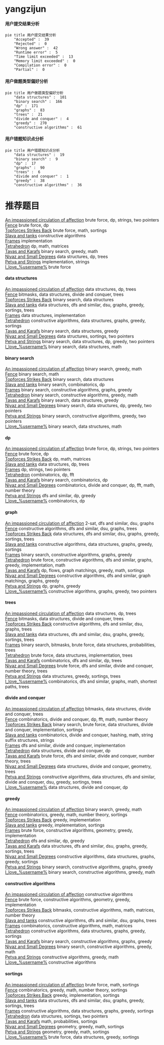 # yangzijun
<!-- tabs:start -->
#### **用户提交结果分析**

```mermaid
pie title 用户提交结果分析
    "Accepted" :  39
    "Rejected" :  0
    "Wrong answer" :  42
    "Runtime error" :  5
    "Time limit exceeded" :  13
    "Memory limit exceeded" :  0
    "Compilation error" :  0
    "Partial" :  0
```
#### **用户做题类型偏好分析**

```mermaid
pie title 用户做题类型偏好分析
    "data structures" :  101
    "binary search" :  166
    "dp" :  171
    "graphs" :  83
    "trees" :  21
    "divide and conquer" :  4
    "greedy" :  270
    "constructive algorithms" :  61
```
#### **用户错题知识点分析**

```mermaid
pie title 用户错题知识点分析
    "data structures" :  19
    "binary search" :  9
    "dp" :  17
    "graphs" :  90
    "trees" :  6
    "divide and conquer" :  1
    "greedy" :  38
    "constructive algorithms" :  36
```
<!-- tabs:end -->
# 推荐题目
[An impassioned circulation of affection](http://codeforces.com/problemset/problem/814/C)		brute force,
                        dp,
                        strings,
                        two pointers		  
[Fence](http://codeforces.com/problemset/problem/363/B)		brute force,
                        dp		  
[Topforces Strikes Back](http://codeforces.com/problemset/problem/1183/F)		brute force,
                        math,
                        sortings		  
[Slava and tanks](http://codeforces.com/problemset/problem/877/C)		constructive algorithms		  
[Frames](http://codeforces.com/problemset/problem/93/A)		implementation		  
[Tetrahedron](http://codeforces.com/problemset/problem/166/E)		dp,
                        math,
                        matrices		  
[Tavas and Karafs](http://codeforces.com/problemset/problem/535/C)		binary search,
                        greedy,
                        math		  
[Niyaz and Small Degrees](http://codeforces.com/problemset/problem/1119/F)		data structures,
                        dp,
                        trees		  
[Petya and Strings](http://codeforces.com/problemset/problem/112/A)		implementation,
                        strings		  
[I_love_\%username\%](http://codeforces.com/problemset/problem/155/A)		brute force		  
<!-- tabs:start -->
#### **data structures**
[An impassioned circulation of affection](http://codeforces.com/problemset/problem/1119/F)		data structures,
                        dp,
                        trees		  
[Fence](http://codeforces.com/problemset/problem/914/E)		bitmasks,
                        data structures,
                        divide and conquer,
                        trees		  
[Topforces Strikes Back](http://codeforces.com/problemset/problem/768/G)		binary search,
                        data structures		  
[Slava and tanks](http://codeforces.com/problemset/problem/1042/F)		data structures,
                        dfs and similar,
                        dsu,
                        graphs,
                        greedy,
                        sortings,
                        trees		  
[Frames](http://codeforces.com/problemset/problem/274/E)		data structures,
                        implementation		  
[Tetrahedron](https://codeforces.com/contest/737/problem/C)		constructive algorithms,
                        data structures,
                        graphs,
                        greedy,
                        sortings		  
[Tavas and Karafs](http://codeforces.com/problemset/problem/1157/E)		binary search,
                        data structures,
                        greedy		  
[Niyaz and Small Degrees](http://codeforces.com/problemset/problem/1237/B)		data structures,
                        sortings,
                        two pointers		  
[Petya and Strings](http://codeforces.com/problemset/problem/1492/C)		binary search,
                        data structures,
                        dp,
                        greedy,
                        two pointers		  
[I_love_\%username\%](http://codeforces.com/problemset/problem/1490/G)		binary search,
                        data structures,
                        math		  
#### **binary search**
[An impassioned circulation of affection](http://codeforces.com/problemset/problem/535/C)		binary search,
                        greedy,
                        math		  
[Fence](https://codeforces.com/contest/807/problem/C)		binary search,
                        math		  
[Topforces Strikes Back](http://codeforces.com/problemset/problem/768/G)		binary search,
                        data structures		  
[Slava and tanks](https://codeforces.com/contest/205/problem/C)		binary search,
                        combinatorics,
                        dp		  
[Frames](https://codeforces.com/contest/233/problem/C)		binary search,
                        constructive algorithms,
                        graphs,
                        greedy		  
[Tetrahedron](http://codeforces.com/problemset/problem/1476/A)		binary search,
                        constructive algorithms,
                        greedy,
                        math		  
[Tavas and Karafs](http://codeforces.com/problemset/problem/1157/E)		binary search,
                        data structures,
                        greedy		  
[Niyaz and Small Degrees](http://codeforces.com/problemset/problem/1492/C)		binary search,
                        data structures,
                        dp,
                        greedy,
                        two pointers		  
[Petya and Strings](http://codeforces.com/problemset/problem/1463/D)		binary search,
                        constructive algorithms,
                        greedy,
                        two pointers		  
[I_love_\%username\%](http://codeforces.com/problemset/problem/1490/G)		binary search,
                        data structures,
                        math		  
#### **dp**
[An impassioned circulation of affection](http://codeforces.com/problemset/problem/814/C)		brute force,
                        dp,
                        strings,
                        two pointers		  
[Fence](http://codeforces.com/problemset/problem/363/B)		brute force,
                        dp		  
[Topforces Strikes Back](http://codeforces.com/problemset/problem/166/E)		dp,
                        math,
                        matrices		  
[Slava and tanks](http://codeforces.com/problemset/problem/1119/F)		data structures,
                        dp,
                        trees		  
[Frames](http://codeforces.com/problemset/problem/1272/F)		dp,
                        strings,
                        two pointers		  
[Tetrahedron](http://codeforces.com/problemset/problem/1439/D)		combinatorics,
                        dp,
                        fft		  
[Tavas and Karafs](https://codeforces.com/contest/205/problem/C)		binary search,
                        combinatorics,
                        dp		  
[Niyaz and Small Degrees](http://codeforces.com/problemset/problem/773/F)		combinatorics,
                        divide and conquer,
                        dp,
                        fft,
                        math,
                        number theory		  
[Petya and Strings](http://codeforces.com/problemset/problem/1132/E)		dfs and similar,
                        dp,
                        greedy		  
[I_love_\%username\%](http://codeforces.com/problemset/problem/295/D)		combinatorics,
                        dp		  
#### **graph**
[An impassioned circulation of affection](http://codeforces.com/problemset/problem/27/D)		2-sat,
                        dfs and similar,
                        dsu,
                        graphs		  
[Fence](https://codeforces.com/contest/699/problem/D)		constructive algorithms,
                        dfs and similar,
                        dsu,
                        graphs,
                        trees		  
[Topforces Strikes Back](http://codeforces.com/problemset/problem/1042/F)		data structures,
                        dfs and similar,
                        dsu,
                        graphs,
                        greedy,
                        sortings,
                        trees		  
[Slava and tanks](https://codeforces.com/contest/737/problem/C)		constructive algorithms,
                        data structures,
                        graphs,
                        greedy,
                        sortings		  
[Frames](https://codeforces.com/contest/233/problem/C)		binary search,
                        constructive algorithms,
                        graphs,
                        greedy		  
[Tetrahedron](http://codeforces.com/problemset/problem/1487/C)		brute force,
                        constructive algorithms,
                        dfs and similar,
                        graphs,
                        greedy,
                        implementation,
                        math		  
[Tavas and Karafs](http://codeforces.com/problemset/problem/1437/C)		dp,
                        flows,
                        graph matchings,
                        greedy,
                        math,
                        sortings		  
[Niyaz and Small Degrees](http://codeforces.com/problemset/problem/1470/D)		constructive algorithms,
                        dfs and similar,
                        graph matchings,
                        graphs,
                        greedy		  
[Petya and Strings](http://codeforces.com/problemset/problem/1476/C)		dp,
                        graphs,
                        greedy		  
[I_love_\%username\%](http://codeforces.com/problemset/problem/1304/D)		constructive algorithms,
                        graphs,
                        greedy,
                        two pointers		  
#### **trees**
[An impassioned circulation of affection](http://codeforces.com/problemset/problem/1119/F)		data structures,
                        dp,
                        trees		  
[Fence](http://codeforces.com/problemset/problem/914/E)		bitmasks,
                        data structures,
                        divide and conquer,
                        trees		  
[Topforces Strikes Back](https://codeforces.com/contest/699/problem/D)		constructive algorithms,
                        dfs and similar,
                        dsu,
                        graphs,
                        trees		  
[Slava and tanks](http://codeforces.com/problemset/problem/1042/F)		data structures,
                        dfs and similar,
                        dsu,
                        graphs,
                        greedy,
                        sortings,
                        trees		  
[Frames](http://codeforces.com/problemset/problem/1479/D)		binary search,
                        bitmasks,
                        brute force,
                        data structures,
                        probabilities,
                        trees		  
[Tetrahedron](http://codeforces.com/problemset/problem/1511/C)		brute force,
                        data structures,
                        implementation,
                        trees		  
[Tavas and Karafs](http://codeforces.com/problemset/problem/1499/F)		combinatorics,
                        dfs and similar,
                        dp,
                        trees		  
[Niyaz and Small Degrees](http://codeforces.com/problemset/problem/1491/E)		brute force,
                        dfs and similar,
                        divide and conquer,
                        number theory,
                        trees		  
[Petya and Strings](http://codeforces.com/problemset/problem/1466/D)		data structures,
                        greedy,
                        sortings,
                        trees		  
[I_love_\%username\%](http://codeforces.com/problemset/problem/1495/D)		combinatorics,
                        dfs and similar,
                        graphs,
                        math,
                        shortest paths,
                        trees		  
#### **divide and conquer**
[An impassioned circulation of affection](http://codeforces.com/problemset/problem/914/E)		bitmasks,
                        data structures,
                        divide and conquer,
                        trees		  
[Fence](http://codeforces.com/problemset/problem/773/F)		combinatorics,
                        divide and conquer,
                        dp,
                        fft,
                        math,
                        number theory		  
[Topforces Strikes Back](http://codeforces.com/problemset/problem/1461/D)		binary search,
                        brute force,
                        data structures,
                        divide and conquer,
                        implementation,
                        sortings		  
[Slava and tanks](http://codeforces.com/problemset/problem/1466/G)		combinatorics,
                        divide and conquer,
                        hashing,
                        math,
                        string suffix structures,
                        strings		  
[Frames](http://codeforces.com/problemset/problem/1490/D)		dfs and similar,
                        divide and conquer,
                        implementation		  
[Tetrahedron](https://codeforces.com/contest/1483/problem/C)		data structures,
                        divide and conquer,
                        dp		  
[Tavas and Karafs](http://codeforces.com/problemset/problem/1491/E)		brute force,
                        dfs and similar,
                        divide and conquer,
                        number theory,
                        trees		  
[Niyaz and Small Degrees](http://codeforces.com/problemset/problem/1303/G)		data structures,
                        divide and conquer,
                        geometry,
                        trees		  
[Petya and Strings](http://codeforces.com/problemset/problem/1494/D)		constructive algorithms,
                        data structures,
                        dfs and similar,
                        divide and conquer,
                        dsu,
                        greedy,
                        sortings,
                        trees		  
[I_love_\%username\%](http://codeforces.com/problemset/problem/1482/E)		data structures,
                        divide and conquer,
                        dp		  
#### **greedy**
[An impassioned circulation of affection](http://codeforces.com/problemset/problem/535/C)		binary search,
                        greedy,
                        math		  
[Fence](http://codeforces.com/problemset/problem/840/A)		combinatorics,
                        greedy,
                        math,
                        number theory,
                        sortings		  
[Topforces Strikes Back](https://codeforces.com/contest/1173/problem/C)		greedy,
                        implementation		  
[Slava and tanks](http://codeforces.com/problemset/problem/1011/A)		greedy,
                        implementation,
                        sortings		  
[Frames](https://codeforces.com/contest/1293/problem/D)		brute force,
                        constructive algorithms,
                        geometry,
                        greedy,
                        implementation		  
[Tetrahedron](http://codeforces.com/problemset/problem/1132/E)		dfs and similar,
                        dp,
                        greedy		  
[Tavas and Karafs](http://codeforces.com/problemset/problem/1042/F)		data structures,
                        dfs and similar,
                        dsu,
                        graphs,
                        greedy,
                        sortings,
                        trees		  
[Niyaz and Small Degrees](https://codeforces.com/contest/737/problem/C)		constructive algorithms,
                        data structures,
                        graphs,
                        greedy,
                        sortings		  
[Petya and Strings](https://codeforces.com/contest/233/problem/C)		binary search,
                        constructive algorithms,
                        graphs,
                        greedy		  
[I_love_\%username\%](http://codeforces.com/problemset/problem/1476/A)		binary search,
                        constructive algorithms,
                        greedy,
                        math		  
#### **constructive algorithms**
[An impassioned circulation of affection](http://codeforces.com/problemset/problem/877/C)		constructive algorithms		  
[Fence](https://codeforces.com/contest/1293/problem/D)		brute force,
                        constructive algorithms,
                        geometry,
                        greedy,
                        implementation		  
[Topforces Strikes Back](http://codeforces.com/problemset/problem/1427/E)		bitmasks,
                        constructive algorithms,
                        math,
                        matrices,
                        number theory		  
[Slava and tanks](https://codeforces.com/contest/699/problem/D)		constructive algorithms,
                        dfs and similar,
                        dsu,
                        graphs,
                        trees		  
[Frames](http://codeforces.com/problemset/problem/1332/E)		combinatorics,
                        constructive algorithms,
                        math,
                        matrices		  
[Tetrahedron](https://codeforces.com/contest/737/problem/C)		constructive algorithms,
                        data structures,
                        graphs,
                        greedy,
                        sortings		  
[Tavas and Karafs](https://codeforces.com/contest/233/problem/C)		binary search,
                        constructive algorithms,
                        graphs,
                        greedy		  
[Niyaz and Small Degrees](http://codeforces.com/problemset/problem/1476/A)		binary search,
                        constructive algorithms,
                        greedy,
                        math		  
[Petya and Strings](https://codeforces.com/contest/805/problem/C)		constructive algorithms,
                        greedy,
                        math		  
[I_love_\%username\%](http://codeforces.com/problemset/problem/1089/E)		constructive algorithms		  
#### **sortings**
[An impassioned circulation of affection](http://codeforces.com/problemset/problem/1183/F)		brute force,
                        math,
                        sortings		  
[Fence](http://codeforces.com/problemset/problem/840/A)		combinatorics,
                        greedy,
                        math,
                        number theory,
                        sortings		  
[Topforces Strikes Back](http://codeforces.com/problemset/problem/1011/A)		greedy,
                        implementation,
                        sortings		  
[Slava and tanks](http://codeforces.com/problemset/problem/1042/F)		data structures,
                        dfs and similar,
                        dsu,
                        graphs,
                        greedy,
                        sortings,
                        trees		  
[Frames](https://codeforces.com/contest/737/problem/C)		constructive algorithms,
                        data structures,
                        graphs,
                        greedy,
                        sortings		  
[Tetrahedron](http://codeforces.com/problemset/problem/1237/B)		data structures,
                        sortings,
                        two pointers		  
[Tavas and Karafs](http://codeforces.com/problemset/problem/268/E)		math,
                        probabilities,
                        sortings		  
[Niyaz and Small Degrees](https://codeforces.com/contest/1496/problem/C)		geometry,
                        greedy,
                        math,
                        sortings		  
[Petya and Strings](http://codeforces.com/problemset/problem/1495/A)		geometry,
                        greedy,
                        math,
                        sortings		  
[I_love_\%username\%](http://codeforces.com/problemset/problem/1497/A)		brute force,
                        data structures,
                        greedy,
                        sortings		  
<!-- tabs:end -->
